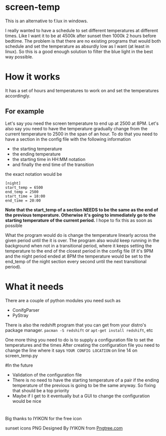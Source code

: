 # screen-temp

This is an alternative to f.lux in windows.

I really wanted to have a schedule to set different temperatures at different times. Like I want it to be at 4500k after sunset then 1000k 2 hours before bedtime. The problem is that there are no existing programs that would both schedule and set the temperature as absurdly low as I want (at least in linux). So this is a good enough solution to filter the blue light in the best way possible.

# How it works
It has a set of hours and temperatures to work on and set the temperatures accordingly.
## For example
Let's say you need the screen temperature to end up at 2500 at 8PM. Let's also say
you need to have the temperature gradually change from the current temperature
to 2500 in the span of an hour. To do that you need to have a section in the config
file with the following information
* the starting temperature
* the ending temperature
* the starting time in HH:MM notation
* and finally the end time of the transition

the exact notation would be

```
[night]
start_temp = 6500
end_temp = 2500
start_time = 18:00
end_time = 20:00
```

**Note that the start_temp of a section NEEDS to be the same as the end of the previous temperature. Otherwise it's going to immediately go to the starting temperature of the current period.**
 I hope to fix this as soon as possible

What the program would do is change the temperature linearly across the given period
until the it is over. The program also would keep running in the background when
not in a transitional period, where it keeps setting the temperature to the end of the
closest period in the config file (If it's 9PM and the night period ended at 8PM
the temperature would be set to the end_temp of the night section every second until
the next transitional period).

        

# What it needs
There are a couple of python modules you need such as
* ConifgParser
* PyStray

There is also the redshift program that you can get from your distro's package manager.
`pacman -S redshift` or `apt-get install redshift`, etc

One more thing you need to do is to supply a configuration file to set the temperatures and the times
After creating the configuration file you need to change the line where it says `YOUR CONFIG LOCATION`
on line 14 on screen_temp.py

#In the future
* Validation of the configuration file
* There is no need to have the starting temperature of a pair if the ending temperature of the previous is going to be the same anyway. 
So fixing that should be a top priority
* Maybe if I get to it eventually but a GUI to change the configuration would be nice
#


Big thanks to IYIKON for the free icon

sunset icons PNG Designed By IYIKON from <a href="https://pngtree.com"> Pngtree.com</a>